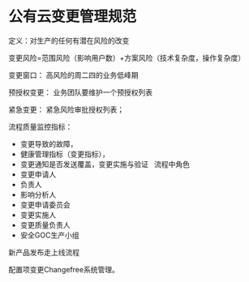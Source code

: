 # 公有云变更管理规范

定义：对生产的任何有潜在风险的改变

变更风险=范围风险（影响用户数）+方案风险（技术复杂度，操作复杂度） 

变更窗口： 高风险的周二四的业务低峰期

预授权变更： 业务团队要维护一个预授权列表

紧急变更： 紧急风险审批授权列表；

流程质量监控指标：
- 变更导致的故障，
- 健康管理指标（变更指标），
- 变更通知是否发送覆盖，变更实施与验证
 
流程中角色
- 变更申请人
- 负责人
- 影响分析人
- 变更申请委员会
- 变更实施人
- 变更质量负责人
- 安全GOC生产小组

新产品发布走上线流程

配置项变更Changefree系统管理。
